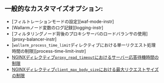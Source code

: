 ## 一般的なカスタマイズオプション:

* [フィルトレーションモードの設定][waf-mode-instr]
* [Wallarmノード変数のログ記録][logging-instr]
* [フィルタリングノード背後のプロキシサーバのロードバランサの使用][proxy-balancer-instr]
* [`wallarm_process_time_limit`ディレクティブにおける単一リクエスト処理時間の制限][process-time-limit-instr]
* [NGINXディレクティブ`proxy_read_timeout`におけるサーバー応答待機時間の制限](https://nginx.org/en/docs/http/ngx_http_proxy_module.html#proxy_read_timeout)
* [NGINXディレクティブ`client_max_body_size`における最大リクエストサイズの制限](https://nginx.org/en/docs/http/ngx_http_core_module.html#client_max_body_size)
